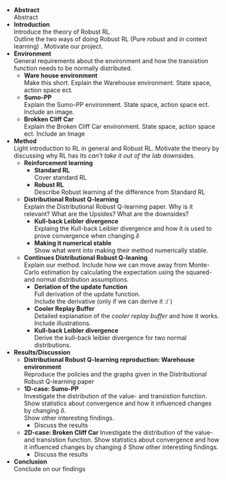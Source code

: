 
* **Abstract**  
Abstract
* **Introduction**  
Introduce the theory of Robust RL.  
Outline the two ways of doing Robust RL (Pure robust and in context learning)
. Motivate our project.
* **Environment**  
General requirements about the environment
and how the transistion function needs to
be normally distributed.
    * **Ware house environment**  
    Make this short. Explain the Warehouse 
    environment. State space, action space ect.
    * **Sumo-PP**  
    Explain the Sumo-PP environment. 
    State space, action space
    ect. Include an image.
    * **Brokken Cliff Car**  
    Explain the Broken Cliff Car environment. 
    State space, action space ect. 
    Include an Image
* **Method**  
Light introduction to RL in general and Robust 
RL. Motivate the theory by discussing why RL has its 
*can't take it out of the lab* downsides.
    * **Reinforcement learning**  
        * **Standard RL**  
        Cover standard RL
        * **Robust RL**  
        Describe Robust learning af the difference from Standard RL
    * **Distributional Robust Q-learning**  
    Explain the Distributional Robust Q-learning paper. 
    Why is it relevant? What are the Upsides? What are 
    the downsides?
        * **Kull-back Leibler divergence**  
        Explaing the Kull-back Leibler divergence 
        and how it is used to prove convergence when
        changing $\delta$
        * **Making it numerical stable**  
        Show what went into making their method numerically
        stable.
    * **Continues Distributional Robust Q-leaning**  
    Explain our method. Include how we can move away from Monte-Carlo 
    estimation by calculating the expectation using the squared- and 
    normal distribution assumptions.
        * **Deriation of the update function**  
        Full derivation of the update function.  
        Include the derivative (only if we can derive it :/ )
        * **Cooler Replay Buffer**  
        Detailed explanation of the *cooler replay buffer* and how it works.  
        Include illustrations.
        * **Kull-back Leibler divergence**  
        Derive the kull-back leibler divergence for two normal distributions.
* **Results/Discussion**
    * **Distributional Robust Q-learning reproduction: Warehouse environment**  
    Reproduce the policies and the graphs given in the Distributional Robust Q-learning paper
    * **1D-case: Sumo-PP**  
    Investigate the distribution of the value- and transistion function.
    Show statistics about convergence and how it influenced changes by
    changing $\delta$.  
    Show other interesting findings.  
        * Discuss the results
    * **2D-case: Broken Cliff Car**
    Investigate the distribution of the value- and transistion function.
    Show statistics about convergence and how it influenced changes by
    changing $\delta$
    Show other interesting findings.  
        * Discuss the results
* **Conclusion**  
Conclude on our findings